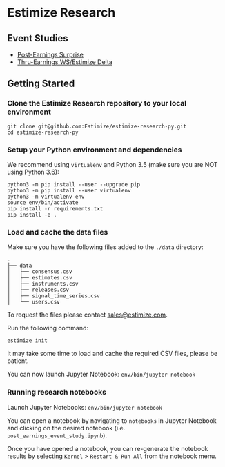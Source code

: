 Estimize Research
=================

Event Studies
-------------

* [Post-Earnings Surprise](/notebooks/post_earnings_event_study.ipynb)
* [Thru-Earnings WS/Estimize Delta](/notebooks/thru_earnings_ws_estimize_delta_event_study.ipynb)

Getting Started
---------------

### Clone the Estimize Research repository to your local environment

    git clone git@github.com:Estimize/estimize-research-py.git
    cd estimize-research-py


### Setup your Python environment and dependencies

We recommend using `virtualenv` and Python 3.5 (make sure you are NOT using Python 3.6):

    python3 -m pip install --user --upgrade pip
    python3 -m pip install --user virtualenv
    python3 -m virtualenv env
    source env/bin/activate
    pip install -r requirements.txt
    pip install -e .


### Load and cache the data files

Make sure you have the following files added to the `./data` directory:

    .
    ├── data
    │   ├── consensus.csv
    │   ├── estimates.csv
    │   ├── instruments.csv
    │   ├── releases.csv
    │   ├── signal_time_series.csv
    │   └── users.csv

To request the files please contact <sales@estimize.com>.

Run the following command:

    estimize init

It may take some time to load and cache the required CSV files, please be patient.

You can now launch Jupyter Notebook: `env/bin/jupyter notebook`


### Running research notebooks

Launch Jupyter Notebooks: `env/bin/jupyter notebook`

You can open a notebook by navigating to `notebooks` in Jupyter Notebook and clicking on the desired notebook (i.e. `post_earnings_event_study.ipynb`).

Once you have opened a notebook, you can re-generate the notebook results by selecting `Kernel` > `Restart & Run All` from the notebook menu.
